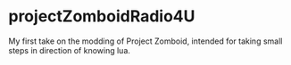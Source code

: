 # projectZomboidRadio4U
My first take on the modding of Project Zomboid, intended for taking small steps in direction of knowing lua.
